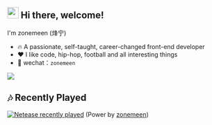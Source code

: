## <img src="https://emojis.slackmojis.com/emojis/images/1579216111/7550/pikachu_wave.gif?1579216111" width="26" /> Hi there, welcome!

I'm zonemeen (烽宁)

- 🔥 A passionate, self-taught, career-changed front-end developer
- ❤️ I like code, hip-hop, football and all interesting things
- 💬 wechat：`zonemeen`

<img src="https://github-readme-stats.vercel.app/api?username=zonemeen&show_icons=true&theme=tokyonight&hide_border=true&include_all_commits=true" />

## 🎶 Recently Played

[![Netease recently played](https://netease-recent-profile.vercel.app/?id=126764012&theme=card&size=300)](https://netease-recent-profile.vercel.app/?id=126764012&theme=card&size=300) (Power by [zonemeen](https://github.com/zonemeen/netease-recent-profile))
